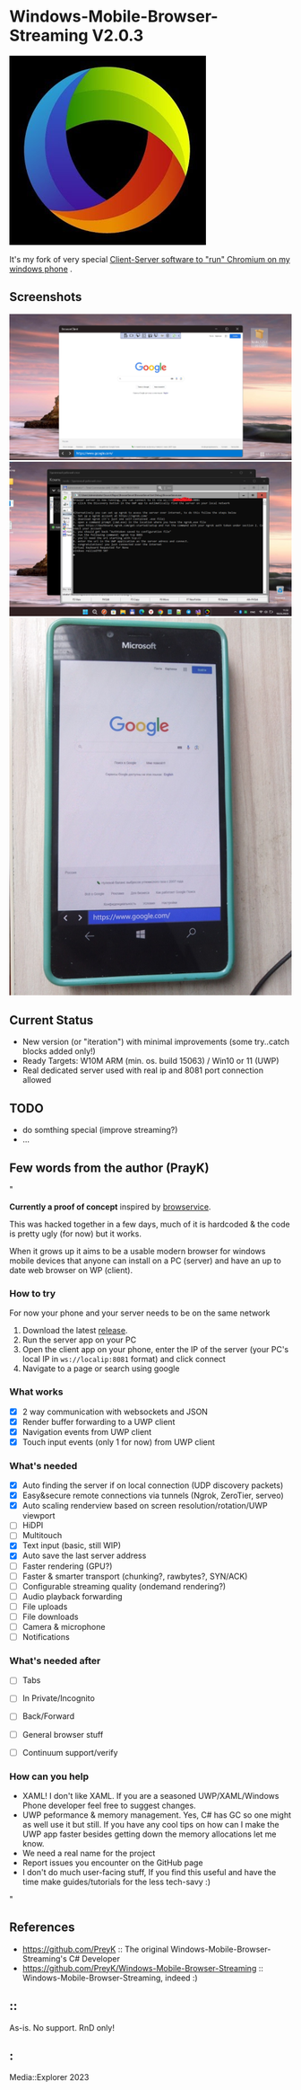 # Windows-Mobile-Browser-Streaming V2.0.3
![Screenshot1](Images/chromium.png)

It's my fork of very special [Client-Server software to "run" Chromium on my windows phone](https://github.com/PreyK/Windows-Mobile-Browser-Streaming) .

## Screenshots
![Screenshot1](Images/shot1.png)
![Screenshot2](Images/shot2.png)
![Screenshot3](Images/shot3.png)

## Current Status
- New version (or "iteration") with minimal improvements (some try..catch blocks added only!)
- Ready Targets: W10M ARM (min. os. build 15063) / Win10 or 11 (UWP)
- Real dedicated server used with real ip and 8081 port connection allowed

## TODO
- do somthing special (improve streaming?)
- ...



## Few words from the author (PrayK)

"

**Currently a proof of concept** inspired by [browservice](https://github.com/ttalvitie/browservice).

This was hacked together in a few days, much of it is hardcoded & the code is pretty ugly (for now) but it works.

When it grows up it aims to be a usable modern browser for windows mobile devices that anyone can install on a PC (server) and have an up to date web browser on WP (client).



### How to try
For now your phone and your server needs to be on the same network

1. Download the latest [release](https://github.com/PreyK/Windows-Mobile-Browser-Streaming/releases). 
2. Run the server app on your PC
3. Open the client app on your phone, enter the IP of the server (your PC's local IP in `ws://localip:8081` format) and click connect
4. Navigate to a page or search using google



### What works
- [x] 2 way communication with websockets and JSON
- [x] Render buffer forwarding to a UWP client
- [x] Navigation events from UWP client
- [x] Touch input events (only 1 for now) from UWP client

### What's needed
- [X] Auto finding the server if on local connection (UDP discovery packets)
- [X] Easy&secure remote connections via tunnels (Ngrok, ZeroTier, serveo)
- [X] Auto scaling renderview based on screen resolution/rotation/UWP viewport
- [ ] HiDPI
- [ ] Multitouch
- [X] Text input (basic, still WIP)
- [x] Auto save the last server address
- [ ] Faster rendering (GPU?)
- [ ] Faster & smarter transport (chunking?, rawbytes?, SYN/ACK)
- [ ] Configurable streaming quality (ondemand rendering?)
- [ ] Audio playback forwarding
- [ ] File uploads
- [ ] File downloads
- [ ] Camera & microphone
- [ ] Notifications

### What's needed after
- [ ] Tabs
- [ ] In Private/Incognito
- [ ] Back/Forward
- [ ] General browser stuff
- [ ] Continuum support/verify


### How can you help
* XAML! I don't like XAML. If you are a seasoned UWP/XAML/Windows Phone developer feel free to suggest changes.
* UWP peformance & memory management. Yes, C# has GC so one might as well use it but still. If you have any cool tips on how can I make the UWP app faster besides getting down the memory allocations let me know.
* We need a real name for the project
* Report issues you encounter on the GitHub page
* I don't do much user-facing stuff, If you find this useful and have the time make guides/tutorials for the less tech-savy :) 

"

## References
- https://github.com/PreyK  :: The original Windows-Mobile-Browser-Streaming's C# Developer
- https://github.com/PreyK/Windows-Mobile-Browser-Streaming  :: Windows-Mobile-Browser-Streaming, indeed :)

## ::
As-is. No support. RnD only!

## :
Media::Explorer 2023